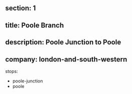 ﻿section: 1
----
title: Poole Branch
----
description: Poole Junction to Poole
----
company: london-and-south-western
----
stops:
- poole-junction
- poole

